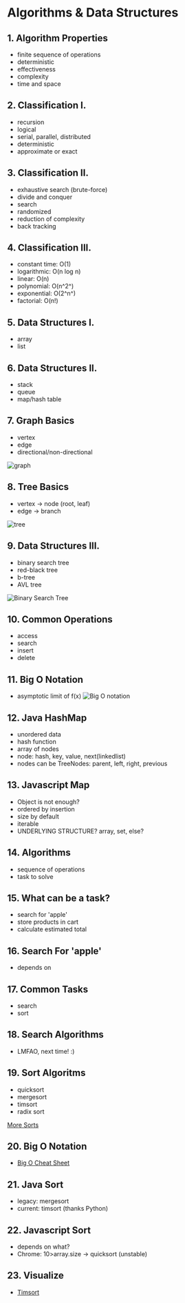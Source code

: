 <style>
  .page-header {
    background-image: none;
  }
</style>

# Algorithms & Data Structures

## 1. Algorithm Properties
- finite sequence of operations
- deterministic
- effectiveness
- complexity
- time and space

## 2. Classification I.
- recursion
- logical
- serial, parallel, distributed
- deterministic
- approximate or exact

## 3. Classification II.
- exhaustive search (brute-force)
- divide and conquer
- search
- randomized
- reduction of complexity
- back tracking

## 4. Classification III.
- constant time: O(1)
- logarithmic: O(n log n)
- linear: O(n)
- polynomial: O(n^2^)
- exponential: O(2^n^)
- factorial: O(n!)

## 5. Data Structures I.
- array
- list

## 6. Data Structures II.
- stack
- queue
- map/hash table

## 7. Graph Basics
- vertex
- edge
- directional/non-directional

![graph](https://media.geeksforgeeks.org/wp-content/cdn-uploads/undirectedgraph.png)

## 8. Tree Basics
- vertex -> node (root, leaf)
- edge -> branch

![tree](https://media.geeksforgeeks.org/wp-content/uploads/20221124153129/Treedatastructure.png)

## 9. Data Structures III.
- binary search tree
- red-black tree
- b-tree
- AVL tree

![Binary Search Tree](https://upload.wikimedia.org/wikipedia/commons/thumb/d/da/Binary_search_tree.svg/1200px-Binary_search_tree.svg.png)

## 10. Common Operations
- access
- search
- insert
- delete

## 11. Big O Notation
- asymptotic limit of f(x)
![Big O notation](https://upload.wikimedia.org/wikipedia/commons/thumb/7/7e/Comparison_computational_complexity.svg/512px-Comparison_computational_complexity.svg.png)

## 12. Java HashMap
- unordered data
- hash function
- array of nodes
- node: hash, key, value, next(linkedlist)
- nodes can be TreeNodes: parent, left, right, previous

## 13. Javascript Map
- Object is not enough?
- ordered by insertion
- size by default
- iterable
- UNDERLYING STRUCTURE? array, set, else?

## 14. Algorithms
- sequence of operations
- task to solve

## 15. What can be a task?
- search for 'apple'
- store products in cart
- calculate estimated total

## 16. Search For 'apple'
- depends on

## 17. Common Tasks
- search
- sort

## 18. Search Algorithms
- LMFAO, next time! :)

## 19. Sort Algoritms
- quicksort
- mergesort
- timsort
- radix sort

[More Sorts](https://en.wikipedia.org/wiki/Sorting_algorithm)

## 20. Big O Notation
- [Big O Cheat Sheet](https://www.bigocheatsheet.com/)

## 21. Java Sort
- legacy: mergesort
- current: timsort (thanks Python)

## 22. Javascript Sort
- depends on what?
- Chrome: 10>array.size -> quicksort (unstable)

## 23. Visualize
- [Timsort](https://www.chrislaux.com/)

